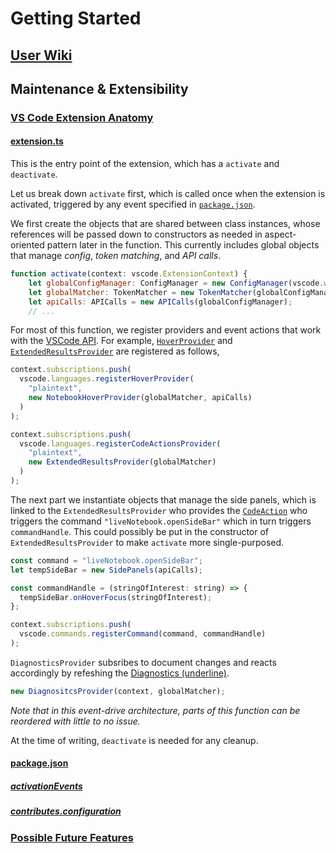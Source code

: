 # Getting Started

## [User Wiki](../wiki)

## Maintenance & Extensibility

### [VS Code Extension Anatomy](https://code.visualstudio.com/api/get-started/extension-anatomy)

#### [extension.ts](../src/extension.ts)

This is the entry point of the extension, which has a `activate` and `deactivate`.

Let us break down `activate` first, which is called once when the extension is activated, triggered by any event specified in [`package.json`](#package_json).

We first create the objects that are shared between class instances, whose references will be passed down to constructors as needed in aspect-oriented pattern later in the function. This currently includes global objects that manage _config_, _token matching_, and _API calls_.

```js
function activate(context: vscode.ExtensionContext) {
	let globalConfigManager: ConfigManager = new ConfigManager(vscode.workspace.getConfiguration(configName), configName);
	let globalMatcher: TokenMatcher = new TokenMatcher(globalConfigManager);
	let apiCalls: APICalls = new APICalls(globalConfigManager);
    // ...
```

For most of this function, we register providers and event actions that work with the [VSCode API](https://code.visualstudio.com/api/references/vscode-api). For example, [`HoverProvider`](Hover.md) and [`ExtendedResultsProvider`](Sidebar.md) are registered as follows,

```js
context.subscriptions.push(
  vscode.languages.registerHoverProvider(
    "plaintext",
    new NotebookHoverProvider(globalMatcher, apiCalls)
  )
);

context.subscriptions.push(
  vscode.languages.registerCodeActionsProvider(
    "plaintext",
    new ExtendedResultsProvider(globalMatcher)
  )
);
```

The next part we instantiate objects that manage the side panels, which is linked to the `ExtendedResultsProvider` who provides the [`CodeAction`](https://code.visualstudio.com/api/references/vscode-api#CodeAction) who triggers the command `"liveNotebook.openSideBar"` which in turn triggers `commandHandle`. This could possibly be put in the constructor of `ExtendedResultsProvider` to make `activate` more single-purposed.

```js
const command = "liveNotebook.openSideBar";
let tempSideBar = new SidePanels(apiCalls);

const commandHandle = (stringOfInterest: string) => {
  tempSideBar.onHoverFocus(stringOfInterest);
};

context.subscriptions.push(
  vscode.commands.registerCommand(command, commandHandle)
);
```

`DiagnosticsProvider` subsribes to document changes and reacts accordingly by refeshing the [Diagnostics (underline)](Underline.md).

```js
new DiagnositcsProvider(context, globalMatcher);
```

_Note that in this event-drive architecture, parts of this function can be reordered with little to no issue._

At the time of writing, `deactivate` is needed for any cleanup.

#### [package.json](../src/package.json)

##### [activationEvents](https://code.visualstudio.com/api/references/activation-events)

##### [contributes.configuration](https://code.visualstudio.com/api/references/contribution-points#contributes.configuration)

### [Possible Future Features](https://github.com/csci4950tgt21/live-notebook/wiki/Options-For-Future-Development)
